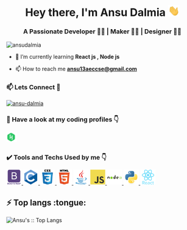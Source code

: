 <h1 align="center">Hey there, I'm Ansu Dalmia <img src="Hi.gif" width="30px"></h1>
<h3 align="center">A Passionate Developer 👨‍💻 | Maker 🤹‍♂️ | Designer 👨‍🎨</h3>

<p align="left"> <img src="https://komarev.com/ghpvc/?username=ansudalmia&label=Profile%20views&color=0e75b6&style=flat" alt="ansudalmia" /> </p>

- 🌱 I’m currently learning **React js , Node js**


- 📫 How to reach me **ansu13aeccse@gmail.com**

<h3 align="left">📫 Lets Connect 🤝</h3>
<p align="left">
<a href="https://linkedin.com/in/ansu-dalmia" target="blank"><img align="center" src="https://raw.githubusercontent.com/rahuldkjain/github-profile-readme-generator/master/src/images/icons/Social/linked-in-alt.svg" alt="ansu-dalmia" height="30" width="40" /></a>
</p>

<h3>🌱 Have a look at my coding profiles 👇</h3>
<a href="">
  <img align="left" alt="Ansu's Hackerrank" width="28px" src="hackerrank.svg" />
</a>
<br/>
<br/>

<h3 align="left">✔️ Tools and Techs Used by me 👇</h3>
<p align="left"> <a href="https://getbootstrap.com" target="_blank"> <img src="https://raw.githubusercontent.com/devicons/devicon/master/icons/bootstrap/bootstrap-plain-wordmark.svg" alt="bootstrap" width="40" height="40"/> </a> <a href="https://www.cprogramming.com/" target="_blank"> <img src="https://raw.githubusercontent.com/devicons/devicon/master/icons/c/c-original.svg" alt="c" width="40" height="40"/> </a> <a href="https://www.w3schools.com/css/" target="_blank"> <img src="https://raw.githubusercontent.com/devicons/devicon/master/icons/css3/css3-original-wordmark.svg" alt="css3" width="40" height="40"/> </a> <a href="https://www.w3.org/html/" target="_blank"> <img src="https://raw.githubusercontent.com/devicons/devicon/master/icons/html5/html5-original-wordmark.svg" alt="html5" width="40" height="40"/> </a> <a href="https://www.java.com" target="_blank"> <img src="https://raw.githubusercontent.com/devicons/devicon/master/icons/java/java-original.svg" alt="java" width="40" height="40"/> </a> <a href="https://developer.mozilla.org/en-US/docs/Web/JavaScript" target="_blank"> <img src="https://raw.githubusercontent.com/devicons/devicon/master/icons/javascript/javascript-original.svg" alt="javascript" width="40" height="40"/> </a> <a href="https://nodejs.org" target="_blank"> <img src="https://raw.githubusercontent.com/devicons/devicon/master/icons/nodejs/nodejs-original-wordmark.svg" alt="nodejs" width="40" height="40"/> </a> <a href="https://www.python.org" target="_blank"> <img src="https://raw.githubusercontent.com/devicons/devicon/master/icons/python/python-original.svg" alt="python" width="40" height="40"/> </a> <a href="https://reactjs.org/" target="_blank"> <img src="https://raw.githubusercontent.com/devicons/devicon/master/icons/react/react-original-wordmark.svg" alt="react" width="40" height="40"/> </a> </p>




<h2>⚡ Top langs :tongue:</h2>

<p><img src="https://github-readme-stats.vercel.app/api/top-langs?username=ansudalmia&show_icons=true&locale=en&layout=compact" alt="Ansu's :: Top Langs" /></p>
